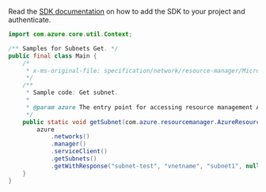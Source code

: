 Read the [SDK documentation](https://github.com/Azure/azure-sdk-for-java/blob/azure-resourcemanager_2.13.0/sdk/resourcemanager/azure-resourcemanager/README.md) on how to add the SDK to your project and authenticate.

```java
import com.azure.core.util.Context;

/** Samples for Subnets Get. */
public final class Main {
    /*
     * x-ms-original-file: specification/network/resource-manager/Microsoft.Network/stable/2021-05-01/examples/SubnetGet.json
     */
    /**
     * Sample code: Get subnet.
     *
     * @param azure The entry point for accessing resource management APIs in Azure.
     */
    public static void getSubnet(com.azure.resourcemanager.AzureResourceManager azure) {
        azure
            .networks()
            .manager()
            .serviceClient()
            .getSubnets()
            .getWithResponse("subnet-test", "vnetname", "subnet1", null, Context.NONE);
    }
}
```
